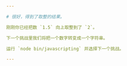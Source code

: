 ```yaml
---

# 很好，得到了取整的结果。

刚刚你已经把数 `1.5` 向上取整到了 `2`。

下一个挑战里我们将把一个数字转变成一个字符串。

运行 `node bin/javascripting` 并选择下一个挑战。

---
```


